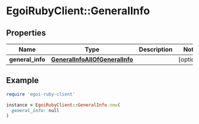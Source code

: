 # EgoiRubyClient::GeneralInfo

## Properties

| Name | Type | Description | Notes |
| ---- | ---- | ----------- | ----- |
| **general_info** | [**GeneralInfoAllOfGeneralInfo**](GeneralInfoAllOfGeneralInfo.md) |  | [optional] |

## Example

```ruby
require 'egoi-ruby-client'

instance = EgoiRubyClient::GeneralInfo.new(
  general_info: null
)
```

